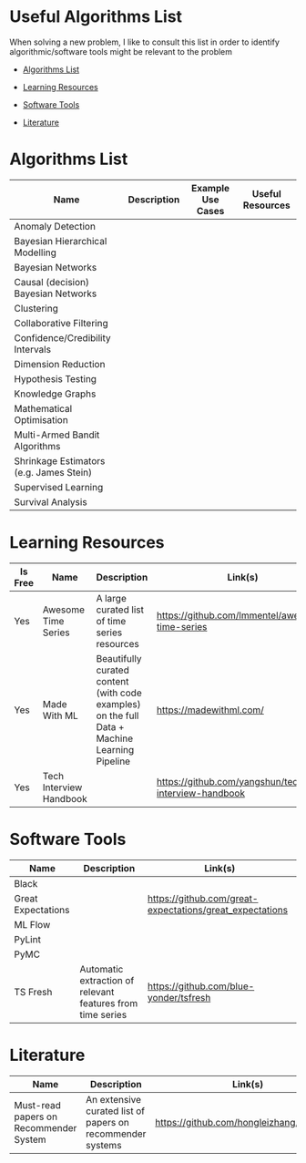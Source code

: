 # Useful Algorithms List

When solving a new problem, I like to consult this list in order to identify algorithmic/software tools might be relevant to the problem

* [Algorithms List](#algorithms-list)

* [Learning Resources](#learning-resources)

* [Software Tools](#software-tools)

* [Literature](#literature)

# Algorithms List 
Name                                   | Description              | Example Use Cases         | Useful Resources
---------------------------------------|--------------------------|---------------------------|------------------
Anomaly Detection                      |                          |                           |
Bayesian Hierarchical Modelling        |                          |                           | 
Bayesian Networks                      |                          |                           |  
Causal (decision) Bayesian Networks    |                          |                           |
Clustering                             |                          |                           | 
Collaborative Filtering                |                          |                           | 
Confidence/Credibility Intervals       |                          |                           | 
Dimension Reduction                    |                          |                           | 
Hypothesis Testing                     |                          |                           | 
Knowledge Graphs                       |                          |                           | 
Mathematical Optimisation              |                          |                           | 
Multi-Armed Bandit Algorithms          |                          |                           | 
Shrinkage Estimators (e.g. James Stein)|                          |                           | 
Supervised Learning                    |                          |                           |
Survival Analysis                      |                          |                           |

# Learning Resources 

Is Free | Name                    | Description                                   | Link(s)
--------|-------------------------|-----------------------------------------------|-------------------
Yes     | Awesome Time Series     | A large curated list of time series resources | https://github.com/lmmentel/awesome-time-series
Yes     | Made With ML            | Beautifully curated content (with code examples) on the full Data + Machine Learning Pipeline | https://madewithml.com/ | 
Yes     | Tech Interview Handbook |                                               | https://github.com/yangshun/tech-interview-handbook

# Software Tools

Name               | Description                                                | Link(s)
-------------------|------------------------------------------------------------|----------
Black              |                                                            |
Great Expectations |                                                            | https://github.com/great-expectations/great_expectations
ML Flow            |                                                            |
PyLint             |                                                            |
PyMC               |                                                            | 
TS Fresh           | Automatic extraction of relevant features from time series | https://github.com/blue-yonder/tsfresh

# Literature
Name                                  | Description                                                | Link(s)
--------------------------------------|------------------------------------------------------------|----------------
Must-read papers on Recommender System| An extensive curated list of papers on recommender systems | https://github.com/hongleizhang/RSPapers